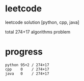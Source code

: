 # leetcode
leetcode solution [python, cpp, java]

total 274+17 algorithms problem
# progress	
	python 95+2 / 274+17
	cpp    0    / 274+17
	java   0    / 274+17
